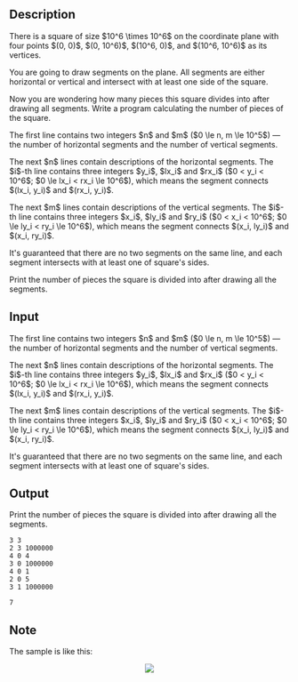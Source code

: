 ## Description

<div><p>There is a square of size $10^6 \times 10^6$ on the coordinate plane with four points $(0, 0)$, $(0, 10^6)$, $(10^6, 0)$, and $(10^6, 10^6)$ as its vertices.</p><p>You are going to draw segments on the plane. All segments are either horizontal or vertical and <span class="tex-font-style-it">intersect with at least one side of the square</span>.</p><p>Now you are wondering how many pieces this square divides into after drawing all segments. Write a program calculating the number of pieces of the square.</p></div><div class="input-specification"><p>The first line contains two integers $n$ and $m$ ($0 \le n, m \le 10^5$)&nbsp;— the number of horizontal segments and the number of vertical segments.</p><p>The next $n$ lines contain descriptions of the horizontal segments. The $i$-th line contains three integers $y_i$, $lx_i$ and $rx_i$ ($0 &lt; y_i &lt; 10^6$; $0 \le lx_i &lt; rx_i \le 10^6$), which means the segment connects $(lx_i, y_i)$ and $(rx_i, y_i)$.</p><p>The next $m$ lines contain descriptions of the vertical segments. The $i$-th line contains three integers $x_i$, $ly_i$ and $ry_i$ ($0 &lt; x_i &lt; 10^6$; $0 \le ly_i &lt; ry_i \le 10^6$), which means the segment connects $(x_i, ly_i)$ and $(x_i, ry_i)$.</p><p>It's guaranteed that <span class="tex-font-style-bf">there are no two segments on the same line</span>, and each segment intersects with at least one of square's sides.</p></div><div class="output-specification"><p>Print the number of pieces the square is divided into after drawing all the segments.</p></div>

## Input

<p>The first line contains two integers $n$ and $m$ ($0 \le n, m \le 10^5$)&nbsp;— the number of horizontal segments and the number of vertical segments.</p><p>The next $n$ lines contain descriptions of the horizontal segments. The $i$-th line contains three integers $y_i$, $lx_i$ and $rx_i$ ($0 &lt; y_i &lt; 10^6$; $0 \le lx_i &lt; rx_i \le 10^6$), which means the segment connects $(lx_i, y_i)$ and $(rx_i, y_i)$.</p><p>The next $m$ lines contain descriptions of the vertical segments. The $i$-th line contains three integers $x_i$, $ly_i$ and $ry_i$ ($0 &lt; x_i &lt; 10^6$; $0 \le ly_i &lt; ry_i \le 10^6$), which means the segment connects $(x_i, ly_i)$ and $(x_i, ry_i)$.</p><p>It's guaranteed that <span class="tex-font-style-bf">there are no two segments on the same line</span>, and each segment intersects with at least one of square's sides.</p>

## Output

<p>Print the number of pieces the square is divided into after drawing all the segments.</p>





```input1
3 3
2 3 1000000
4 0 4
3 0 1000000
4 0 1
2 0 5
3 1 1000000
```




```output1
7
```



## Note

<p> The sample is like this:</p><center> <img class="tex-graphics" src="file://03lrWUn9.png" style="max-width: 100.0%;max-height: 100.0%;"> </center>
